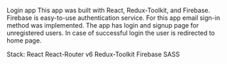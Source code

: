 Login app 
This app was built with React, Redux-Toolkit, and Firebase. Firebase is easy-to-use authentication service. For this app email sign-in method was implemented. 
The app has login and signup page for unregistered users. In case of successful login the user is redirected to home page.

Stack: 
React
React-Router v6
Redux-Toolkit
Firebase 
SASS
